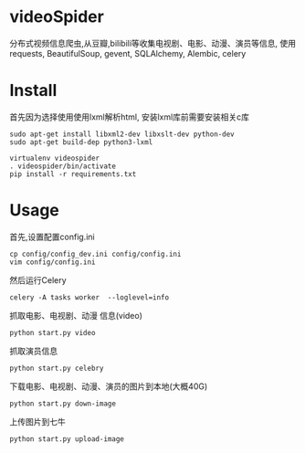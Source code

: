 # videoSpider
分布式视频信息爬虫,从豆瓣,bilibili等收集电视剧、电影、动漫、演员等信息,
使用requests, BeautifulSoup, gevent, SQLAlchemy, Alembic, celery

# Install
首先因为选择使用使用lxml解析html,  安装lxml库前需要安装相关c库
```
sudo apt-get install libxml2-dev libxslt-dev python-dev
sudo apt-get build-dep python3-lxml
```
```
virtualenv videospider
. videospider/bin/activate
pip install -r requirements.txt
```
# Usage
首先,设置配置config.ini
```
cp config/config_dev.ini config/config.ini
vim config/config.ini
```
然后运行Celery
```
celery -A tasks worker  --loglevel=info
```
抓取电影、电视剧、动漫 信息(video)
```
python start.py video
```
抓取演员信息
```
python start.py celebry
```
下载电影、电视剧、动漫、演员的图片到本地(大概40G)
```
python start.py down-image
```
上传图片到七牛
```
python start.py upload-image
```
